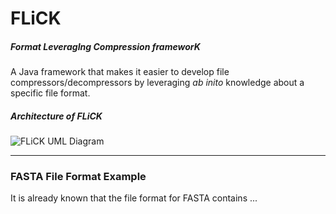 # FLiCK
##### Format LeveragIng Compression frameworK

A Java framework that makes it easier to develop file compressors/decompressors by leveraging _ab inito_ knowledge about a specific file format.

##### Architecture of FLiCK
![FLiCK UML Diagram][flick-uml]

------------------------------------------------------------
### FASTA File Format Example

It is already known that the file format for FASTA contains ...

[flick-uml]: https://lh3.googleusercontent.com/NAn4Kw4NCvGb0hfSJgDuFhqu5TzuH4aoikBDOQZv-OQp4J6EmWpE21b8lrCahLqKaRvYoVaT2LruLCzkdDu4LyFGistYUCwKctYzWWrbOXmPF6kkAwNLJHeNgMJiguX_WX83QNhbj_Zvx0H7LeM-G6v7kEHJBEUbA6UeSqNjWWQIqdSySeugD2O3r_mG5X7jV2_Esq8fRlV-Jyv4jjqgxp0McThiMKAMySniAu0h8ZYysdfZiSGBDtpCTbKw6ar1Xd6jOoDM3IJ9ztNNRvzWqaG9yfamwPNuDmsRyswykyNB5PsSUfxowfUsIRekAyXn4jRZBiJJmYesDVSok7RgZ925_xfRANSB9znP10yA9AuL9d1v0Dm6HikRwVmrKberGhw04LbK_BZdZZNY4n_WfmCxE2LwDwadIfN9e_bwUw_nzoYKalHLw01g3dvmhLN7DoBaRuNo4G3j5GBBIZBvCpK2IytPCkWGU5lB3GDc9CtKix_2Qbhwh19YP0UWJIsQ8HGl0HvTZTZlk0KY6rEmMqXPyF6ajm54UaAz1U3F2tZLB0jDvZZ6rS26tI1Q_cugKC5MhWkESjo-J0-Mf7yrwYs-aogwAmM=w1079-h689-no
